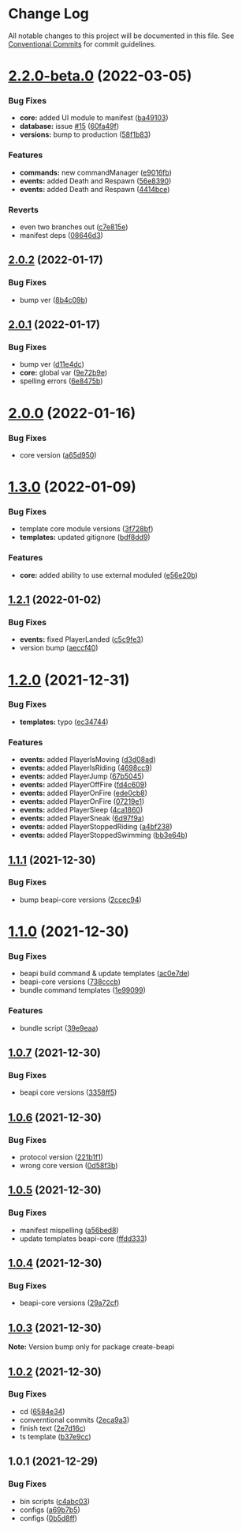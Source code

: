 # Change Log

All notable changes to this project will be documented in this file.
See [Conventional Commits](https://conventionalcommits.org) for commit guidelines.

# [2.2.0-beta.0](https://github.com/MCBE-Utilities/BeAPI/compare/create-beapi@2.0.2...create-beapi@2.2.0-beta.0) (2022-03-05)


### Bug Fixes

* **core:** added UI module to manifest ([ba49103](https://github.com/MCBE-Utilities/BeAPI/commit/ba49103be0e6f00709b177584f76cc8218eb84cf))
* **database:** issue [#15](https://github.com/MCBE-Utilities/BeAPI/issues/15) ([60fa49f](https://github.com/MCBE-Utilities/BeAPI/commit/60fa49fc51d6181b5b8dc580e390b58a092dc267))
* **versions:** bump to production ([58f1b83](https://github.com/MCBE-Utilities/BeAPI/commit/58f1b83f3150cdc63c02ace31f1aa621acf38951))


### Features

* **commands:** new commandManager ([e9016fb](https://github.com/MCBE-Utilities/BeAPI/commit/e9016fb2953c640420ad95e784ab936437a3503a))
* **events:** added Death and Respawn ([56e8390](https://github.com/MCBE-Utilities/BeAPI/commit/56e8390416ac4683e54b8320c731e5695dc3a89d))
* **events:** added Death and Respawn ([4414bce](https://github.com/MCBE-Utilities/BeAPI/commit/4414bce8abf0c0217d2f346e2242e21bcb56545d))


### Reverts

* even two branches out ([c7e815e](https://github.com/MCBE-Utilities/BeAPI/commit/c7e815ec3f4da5fa82ce26d29b668ae0e98032fb))
* manifest deps ([08646d3](https://github.com/MCBE-Utilities/BeAPI/commit/08646d36779051e922fc2c01049ab4b289b40959))





## [2.0.2](https://github.com/MCBE-Utilities/BeAPI/compare/create-beapi@2.0.1...create-beapi@2.0.2) (2022-01-17)


### Bug Fixes

* bump ver ([8b4c09b](https://github.com/MCBE-Utilities/BeAPI/commit/8b4c09bc8538cc17992d39a288ea85476ecc89d8))





## [2.0.1](https://github.com/MCBE-Utilities/BeAPI/compare/create-beapi@2.0.0...create-beapi@2.0.1) (2022-01-17)


### Bug Fixes

* bump ver ([d11e4dc](https://github.com/MCBE-Utilities/BeAPI/commit/d11e4dcf85af63ac632ebb09daa5b353d03b88fd))
* **core:** global var ([9e72b9e](https://github.com/MCBE-Utilities/BeAPI/commit/9e72b9ee78d86ebb7d63b13674ef22b2dc9257a1))
* spelling errors ([6e8475b](https://github.com/MCBE-Utilities/BeAPI/commit/6e8475b1f65e07e6ae29f0e10874779b5d2fc081))





# [2.0.0](https://github.com/MCBE-Utilities/BeAPI/compare/create-beapi@1.3.0...create-beapi@2.0.0) (2022-01-16)


### Bug Fixes

* core version ([a65d950](https://github.com/MCBE-Utilities/BeAPI/commit/a65d95046468477cf36f7d89784e94bddd8a4675))





# [1.3.0](https://github.com/MCBE-Utilities/BeAPI/compare/create-beapi@1.2.1...create-beapi@1.3.0) (2022-01-09)


### Bug Fixes

* template core module versions ([3f728bf](https://github.com/MCBE-Utilities/BeAPI/commit/3f728bfd63d69ee10c2bf6d7a8891ab0c11d0f63))
* **templates:** updated gitignore ([bdf8dd9](https://github.com/MCBE-Utilities/BeAPI/commit/bdf8dd931432b39601677b5b2b509ef62704389e))


### Features

* **core:** added ability to use external moduled ([e56e20b](https://github.com/MCBE-Utilities/BeAPI/commit/e56e20b0a8e577ea9fd7d17afc1ef35aeb2df3b0))





## [1.2.1](https://github.com/MCBE-Utilities/BeAPI/compare/create-beapi@1.2.0...create-beapi@1.2.1) (2022-01-02)


### Bug Fixes

* **events:** fixed PlayerLanded ([c5c9fe3](https://github.com/MCBE-Utilities/BeAPI/commit/c5c9fe34874ed150a7f7c1ad42c5aebf6fe1ec24))
* version bump ([aeccf40](https://github.com/MCBE-Utilities/BeAPI/commit/aeccf407d93f1ca8f484ac6656f12b9c39be8e4a))





# [1.2.0](https://github.com/MCBE-Utilities/BeAPI/compare/create-beapi@1.1.1...create-beapi@1.2.0) (2021-12-31)


### Bug Fixes

* **templates:** typo ([ec34744](https://github.com/MCBE-Utilities/BeAPI/commit/ec3474443314116fa23e4f9eef5adfd4a2de6808))


### Features

* **events:** added PlayerIsMoving ([d3d08ad](https://github.com/MCBE-Utilities/BeAPI/commit/d3d08ad080383602b3dda4309a525bfcbbf5067c))
* **events:** added PlayerIsRiding ([4698cc9](https://github.com/MCBE-Utilities/BeAPI/commit/4698cc916a19ca9a2545d0ea3107db6c967829d9))
* **events:** added PlayerJump ([67b5045](https://github.com/MCBE-Utilities/BeAPI/commit/67b5045c8cc803c57a69f853e905d54bbc146a6f))
* **events:** added PlayerOffFire ([fd4c609](https://github.com/MCBE-Utilities/BeAPI/commit/fd4c609281ca90d91dbeebc4fed174686d6318b7))
* **events:** added PlayerOnFire ([ede0cb8](https://github.com/MCBE-Utilities/BeAPI/commit/ede0cb885186b24922221614ad5e13f4774c016f))
* **events:** added PlayerOnFire ([07219e1](https://github.com/MCBE-Utilities/BeAPI/commit/07219e1c9c17d7855db780ac66676bdc5aa87e32))
* **events:** added PlayerSleep ([4ca1860](https://github.com/MCBE-Utilities/BeAPI/commit/4ca18602c0f9ed90572762afb849bdeaf1e1a6ff))
* **events:** added PlayerSneak ([6d97f9a](https://github.com/MCBE-Utilities/BeAPI/commit/6d97f9a1738a965fc9f0d93e95b269d471bd7d5f))
* **events:** added PlayerStoppedRiding ([a4bf238](https://github.com/MCBE-Utilities/BeAPI/commit/a4bf238267fbb7ef566e4e29d8e92363046e5262))
* **events:** added PlayerStoppedSwimming ([bb3e64b](https://github.com/MCBE-Utilities/BeAPI/commit/bb3e64badf474ec991a145d6539ed434064a2c38))





## [1.1.1](https://github.com/MCBE-Utilities/BeAPI/compare/create-beapi@1.1.0...create-beapi@1.1.1) (2021-12-30)


### Bug Fixes

* bump beapi-core versions ([2ccec94](https://github.com/MCBE-Utilities/BeAPI/commit/2ccec948376c8e09b5749d87bc4870aa6ea4d05c))





# [1.1.0](https://github.com/MCBE-Utilities/BeAPI/compare/create-beapi@1.0.7...create-beapi@1.1.0) (2021-12-30)


### Bug Fixes

* beapi build command & update templates ([ac0e7de](https://github.com/MCBE-Utilities/BeAPI/commit/ac0e7de4840aa71a294d0e663978046ac6aae4e6))
* beapi-core versions ([738cccb](https://github.com/MCBE-Utilities/BeAPI/commit/738cccb46a3ac42c1058678cfcfcf450fdcb7c7c))
* bundle command templates ([1e99099](https://github.com/MCBE-Utilities/BeAPI/commit/1e990995c2ef141790454c4da0be9adbdbf1fe06))


### Features

* bundle script ([39e9eaa](https://github.com/MCBE-Utilities/BeAPI/commit/39e9eaa4b6fcbed393df50ecd2fbe325fa3b6cc0))





## [1.0.7](https://github.com/MCBE-Utilities/BeAPI/compare/create-beapi@1.0.6...create-beapi@1.0.7) (2021-12-30)


### Bug Fixes

* beapi core versions ([3358ff5](https://github.com/MCBE-Utilities/BeAPI/commit/3358ff50d0294cb607b409bef7344a88ef169c1f))





## [1.0.6](https://github.com/MCBE-Utilities/BeAPI/compare/create-beapi@1.0.5...create-beapi@1.0.6) (2021-12-30)


### Bug Fixes

* protocol version ([221b1f1](https://github.com/MCBE-Utilities/BeAPI/commit/221b1f1ed4ca2137e38784867eede62a586d4c76))
* wrong core version ([0d58f3b](https://github.com/MCBE-Utilities/BeAPI/commit/0d58f3b2a61a71442f0294b8d5d01a11eabaa4f3))





## [1.0.5](https://github.com/MCBE-Utilities/BeAPI/compare/create-beapi@1.0.4...create-beapi@1.0.5) (2021-12-30)


### Bug Fixes

* manifest mispelling ([a56bed8](https://github.com/MCBE-Utilities/BeAPI/commit/a56bed8ada87e32f2069a779056a082e44f8a61e))
* update templates beapi-core ([ffdd333](https://github.com/MCBE-Utilities/BeAPI/commit/ffdd333710c060d3bc86c8da007b5f89a63d5471))





## [1.0.4](https://github.com/MCBE-Utilities/BeAPI/compare/create-beapi@1.0.3...create-beapi@1.0.4) (2021-12-30)


### Bug Fixes

* beapi-core versions ([29a72cf](https://github.com/MCBE-Utilities/BeAPI/commit/29a72cf4cd890c3fabd0cf7c62ac391784adb2d7))





## [1.0.3](https://github.com/MCBE-Utilities/BeAPI/compare/create-beapi@1.0.2...create-beapi@1.0.3) (2021-12-30)

**Note:** Version bump only for package create-beapi





## [1.0.2](https://github.com/MCBE-Utilities/BeAPI/compare/create-beapi@1.0.1...create-beapi@1.0.2) (2021-12-30)


### Bug Fixes

* cd ([6584e34](https://github.com/MCBE-Utilities/BeAPI/commit/6584e3407c7373a9585bf38282a031b5eb3b50a3))
* converntional commits ([2eca9a3](https://github.com/MCBE-Utilities/BeAPI/commit/2eca9a3cb4cd8213cbe2a20eac1d56552b8abe57))
* finish text ([2e7d16c](https://github.com/MCBE-Utilities/BeAPI/commit/2e7d16cccc98ff48a477e2a6defc9e3c22fdd4bc))
* ts template ([b37e9cc](https://github.com/MCBE-Utilities/BeAPI/commit/b37e9cc0ecd62bfc5b855a38fdea6295274c4929))





## 1.0.1 (2021-12-29)


### Bug Fixes

* bin scripts ([c4abc03](https://github.com/MCBE-Utilities/BeAPI/commit/c4abc03731499976cd50f417c68d2ccabbc9e76d))
* configs ([a69b7b5](https://github.com/MCBE-Utilities/BeAPI/commit/a69b7b5eea04baab5865c6df4b5b27d7910f2e32))
* configs ([0b5d8ff](https://github.com/MCBE-Utilities/BeAPI/commit/0b5d8ff3e2a1ef1ffdc1a4930dada2ff47c914d7))
